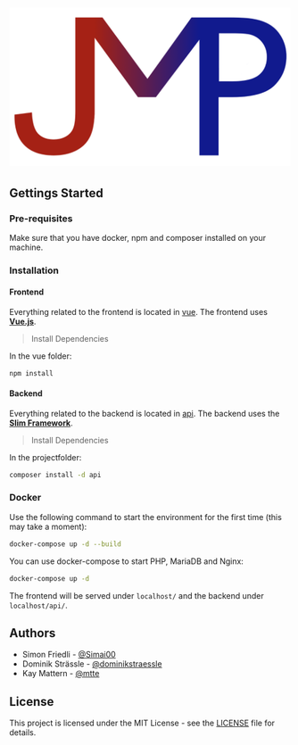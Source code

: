 # ![JMP](logo.png)

## Gettings Started

### Pre-requisites

Make sure that you have docker, npm and composer installed on your machine.

### Installation

#### Frontend

Everything related to the frontend is located in [vue](vue). The frontend uses **[Vue.js](https://vuejs.org/)**.

> Install Dependencies

In the vue folder:
```bash
npm install
```

#### Backend

Everything related to the backend is located in [api](api). The backend uses the **[Slim Framework](https://www.slimframework.com/)**.

> Install Dependencies

In the projectfolder:
```bash
composer install -d api
```

### Docker

Use the following command to start the environment for the first time (this may take a moment):
```bash
docker-compose up -d --build
```

You can use docker-compose to start PHP, MariaDB and Nginx:

```bash
docker-compose up -d
```

The frontend will be served under `localhost/` and the backend under `localhost/api/`.

## Authors

- Simon Friedli - [@Simai00](https://github.com/Simai00)
- Dominik Strässle - [@dominikstraessle](https://github.com/dominikstraessle)
- Kay Mattern - [@mtte](https://github.com/mtte)

## License

This project is licensed under the MIT License - see the [LICENSE](LICENSE) file for details.
